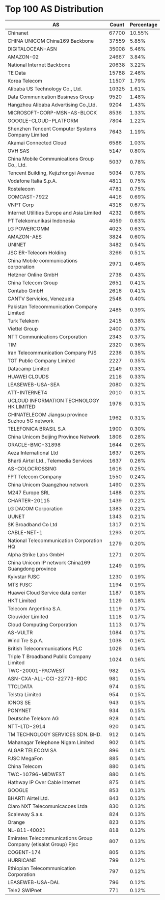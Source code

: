 # Top 100 AS Distribution
| AS | Count | Percentage |
|----|----|----|
| Chinanet | 67700 | 10.55% |
| CHINA UNICOM China169 Backbone | 37559 | 5.85% |
| DIGITALOCEAN-ASN | 35008 | 5.46% |
| AMAZON-02 | 24667 | 3.84% |
| National Internet Backbone | 20638 | 3.22% |
| TE Data | 15788 | 2.46% |
| Korea Telecom | 11507 | 1.79% |
| Alibaba US Technology Co., Ltd. | 10325 | 1.61% |
| Data Communication Business Group | 9520 | 1.48% |
| Hangzhou Alibaba Advertising Co.,Ltd. | 9204 | 1.43% |
| MICROSOFT-CORP-MSN-AS-BLOCK | 8536 | 1.33% |
| GOOGLE-CLOUD-PLATFORM | 7804 | 1.22% |
| Shenzhen Tencent Computer Systems Company Limited | 7643 | 1.19% |
| Akamai Connected Cloud | 6586 | 1.03% |
| OVH SAS | 5147 | 0.80% |
| China Mobile Communications Group Co., Ltd. | 5037 | 0.78% |
| Tencent Building, Kejizhongyi Avenue | 5034 | 0.78% |
| Vodafone Italia S.p.A. | 4811 | 0.75% |
| Rostelecom | 4781 | 0.75% |
| COMCAST-7922 | 4416 | 0.69% |
| VNPT Corp | 4316 | 0.67% |
| Internet Utilities Europe and Asia Limited | 4232 | 0.66% |
| PT Telekomunikasi Indonesia | 4059 | 0.63% |
| LG POWERCOMM | 4023 | 0.63% |
| AMAZON-AES | 3824 | 0.60% |
| UNINET | 3482 | 0.54% |
| JSC ER-Telecom Holding | 3266 | 0.51% |
| China Mobile communications corporation | 2971 | 0.46% |
| Hetzner Online GmbH | 2738 | 0.43% |
| China Telecom Group | 2651 | 0.41% |
| Contabo GmbH | 2616 | 0.41% |
| CANTV Servicios, Venezuela | 2548 | 0.40% |
| Pakistan Telecommunication Company Limited | 2485 | 0.39% |
| Turk Telekom | 2415 | 0.38% |
| Viettel Group | 2400 | 0.37% |
| NTT Communications Corporation | 2343 | 0.37% |
| TIM | 2320 | 0.36% |
| Iran Telecommunication Company PJS | 2236 | 0.35% |
| TOT Public Company Limited | 2227 | 0.35% |
| Datacamp Limited | 2149 | 0.33% |
| HUAWEI CLOUDS | 2116 | 0.33% |
| LEASEWEB-USA-SEA | 2080 | 0.32% |
| ATT-INTERNET4 | 2010 | 0.31% |
| UCLOUD INFORMATION TECHNOLOGY HK LIMITED | 1976 | 0.31% |
| CHINATELECOM Jiangsu province Suzhou 5G network | 1962 | 0.31% |
| TELEFONICA BRASIL S.A | 1900 | 0.30% |
| China Unicom Beijing Province Network | 1806 | 0.28% |
| ORACLE-BMC-31898 | 1644 | 0.26% |
| Aeza International Ltd | 1637 | 0.26% |
| Bharti Airtel Ltd., Telemedia Services | 1637 | 0.26% |
| AS-COLOCROSSING | 1616 | 0.25% |
| FPT Telecom Company | 1550 | 0.24% |
| China Unicom Guangzhou network | 1490 | 0.23% |
| M247 Europe SRL | 1488 | 0.23% |
| CHARTER-20115 | 1439 | 0.22% |
| LG DACOM Corporation | 1383 | 0.22% |
| UUNET | 1343 | 0.21% |
| SK Broadband Co Ltd | 1317 | 0.21% |
| CABLE-NET-1 | 1293 | 0.20% |
| National Telecommunication Corporation HQ | 1279 | 0.20% |
| Alpha Strike Labs GmbH | 1271 | 0.20% |
| China Unicom IP network China169 Guangdong province | 1249 | 0.19% |
| Kyivstar PJSC | 1230 | 0.19% |
| MTS PJSC | 1194 | 0.19% |
| Huawei Cloud Service data center | 1187 | 0.18% |
| HKT Limited | 1129 | 0.18% |
| Telecom Argentina S.A. | 1119 | 0.17% |
| Clouvider Limited | 1118 | 0.17% |
| Cloud Computing Corporation | 1113 | 0.17% |
| AS-VULTR | 1084 | 0.17% |
| Wind Tre S.p.A. | 1038 | 0.16% |
| British Telecommunications PLC | 1026 | 0.16% |
| Triple T Broadband Public Company Limited | 1024 | 0.16% |
| TWC-20001-PACWEST | 982 | 0.15% |
| ASN-CXA-ALL-CCI-22773-RDC | 981 | 0.15% |
| TTCLDATA | 974 | 0.15% |
| Telstra Limited | 954 | 0.15% |
| IONOS SE | 943 | 0.15% |
| PONYNET | 934 | 0.15% |
| Deutsche Telekom AG | 928 | 0.14% |
| NTT-LTD-2914 | 920 | 0.14% |
| TM TECHNOLOGY SERVICES SDN. BHD. | 912 | 0.14% |
| Mahanagar Telephone Nigam Limited | 902 | 0.14% |
| ALGAR TELECOM SA | 896 | 0.14% |
| PJSC MegaFon | 885 | 0.14% |
| China Telecom | 880 | 0.14% |
| TWC-10796-MIDWEST | 880 | 0.14% |
| Hathway IP Over Cable Internet | 875 | 0.14% |
| GOOGLE | 853 | 0.13% |
| BHARTI Airtel Ltd. | 843 | 0.13% |
| Claro NXT Telecomunicacoes Ltda | 830 | 0.13% |
| Scaleway S.a.s. | 824 | 0.13% |
| Orange | 823 | 0.13% |
| NL-811-40021 | 818 | 0.13% |
| Emirates Telecommunications Group Company (etisalat Group) Pjsc | 807 | 0.13% |
| COGENT-174 | 805 | 0.13% |
| HURRICANE | 799 | 0.12% |
| Ethiopian Telecommunication Corporation | 797 | 0.12% |
| LEASEWEB-USA-DAL | 796 | 0.12% |
| Tele2 SWIPnet | 771 | 0.12% |
